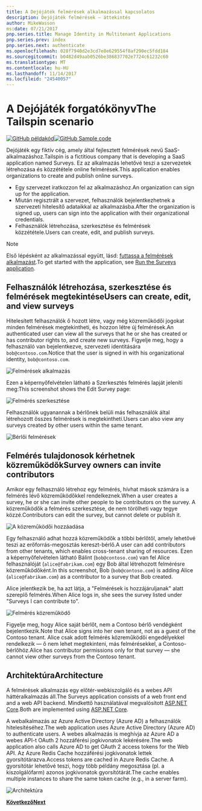 ```yaml
---
title: A Dejójáték felmérések alkalmazással kapcsolatos
description: Dejójáték felmérések – áttekintés
author: MikeWasson
ms:date: 07/21/2017
pnp.series.title: Manage Identity in Multitenant Applications
pnp.series.prev: index
pnp.series.next: authenticate
ms.openlocfilehash: 028f7940d2e3cd7e8e629554f8af290ec5fdd184
ms.sourcegitcommit: b0482d49aab0526be386837702e7724c61232c60
ms.translationtype: MT
ms.contentlocale: hu-HU
ms.lasthandoff: 11/14/2017
ms.locfileid: "24540057"
---
```

# <a name="the-tailspin-scenario"></a><span data-ttu-id="92905-103">A Dejójáték forgatókönyv</span><span class="sxs-lookup"><span data-stu-id="92905-103">The Tailspin scenario</span></span>

<span data-ttu-id="92905-104">[![GitHub](../_images/github.png) példakód][sample application]</span><span class="sxs-lookup"><span data-stu-id="92905-104">[![GitHub](../_images/github.png) Sample code][sample application]</span></span>

<span data-ttu-id="92905-105">Dejójáték egy fiktív cég, amely által fejlesztett felmérések nevű SaaS-alkalmazáshoz.</span><span class="sxs-lookup"><span data-stu-id="92905-105">Tailspin is a fictitious company that is developing a SaaS application named Surveys.</span></span> <span data-ttu-id="92905-106">Ez az alkalmazás lehetővé teszi a szervezetek létrehozása és közzététele online felmérések.</span><span class="sxs-lookup"><span data-stu-id="92905-106">This application enables organizations to create and publish online surveys.</span></span>

* <span data-ttu-id="92905-107">Egy szervezet iratkozzon fel az alkalmazáshoz.</span><span class="sxs-lookup"><span data-stu-id="92905-107">An organization can sign up for the application.</span></span>
* <span data-ttu-id="92905-108">Miután regisztrált a szervezet, felhasználók bejelentkezhetnek a szervezeti hitelesítő adataikkal az alkalmazásba.</span><span class="sxs-lookup"><span data-stu-id="92905-108">After the organization is signed up, users can sign into the application with their organizational credentials.</span></span>
* <span data-ttu-id="92905-109">Felhasználók létrehozása, szerkesztése és felmérések közzététele.</span><span class="sxs-lookup"><span data-stu-id="92905-109">Users can create, edit, and publish surveys.</span></span>

> [!NOTE]
> <span data-ttu-id="92905-110">Első lépésként az alkalmazással együtt, lásd: [futtassa a felmérések alkalmazást].</span><span class="sxs-lookup"><span data-stu-id="92905-110">To get started with the application, see [Run the Surveys application].</span></span>
> 
> 

## <a name="users-can-create-edit-and-view-surveys"></a><span data-ttu-id="92905-111">Felhasználók létrehozása, szerkesztése és felmérések megtekintése</span><span class="sxs-lookup"><span data-stu-id="92905-111">Users can create, edit, and view surveys</span></span>
<span data-ttu-id="92905-112">Hitelesített felhasználók ő hozott létre, vagy még közreműködői jogokat minden felmérések megtekintheti, és hozzon létre új felmérések.</span><span class="sxs-lookup"><span data-stu-id="92905-112">An authenticated user can view all the surveys that he or she has created or has contributor rights to, and create new surveys.</span></span> <span data-ttu-id="92905-113">Figyelje meg, hogy a felhasználó van bejelentkezve, szervezeti identitására `bob@contoso.com`.</span><span class="sxs-lookup"><span data-stu-id="92905-113">Notice that the user is signed in with his organizational identity, `bob@contoso.com`.</span></span>

![Felmérések alkalmazás](./images/surveys-screenshot.png)

<span data-ttu-id="92905-115">Ezen a képernyőfelvételen látható a Szerkesztés felmérés lapját jeleníti meg:</span><span class="sxs-lookup"><span data-stu-id="92905-115">This screenshot shows the Edit Survey page:</span></span>

![Felmérés szerkesztése](./images/edit-survey.png)

<span data-ttu-id="92905-117">Felhasználók ugyanannak a bérlőnek belüli más felhasználók által létrehozott összes felmérések is megtekintheti.</span><span class="sxs-lookup"><span data-stu-id="92905-117">Users can also view any surveys created by other users within the same tenant.</span></span>

![Bérlői felmérések](./images/tenant-surveys.png)

## <a name="survey-owners-can-invite-contributors"></a><span data-ttu-id="92905-119">Felmérés tulajdonosok kérhetnek közreműködők</span><span class="sxs-lookup"><span data-stu-id="92905-119">Survey owners can invite contributors</span></span>
<span data-ttu-id="92905-120">Amikor egy felhasználó létrehoz egy felmérés, hívhat mások számára is a felmérés lévő közreműködőkkel rendelkeznek.</span><span class="sxs-lookup"><span data-stu-id="92905-120">When a user creates a survey, he or she can invite other people to be contributors on the survey.</span></span> <span data-ttu-id="92905-121">A közreműködők a felmérés szerkesztése, de nem törölheti vagy tegye közzé.</span><span class="sxs-lookup"><span data-stu-id="92905-121">Contributors can edit the survey, but cannot delete or publish it.</span></span>  

![A közreműködői hozzáadása](./images/add-contributor.png)

<span data-ttu-id="92905-123">Egy felhasználó adhat hozzá közreműködők a többi bérlőtől, amely lehetővé teszi az erőforrás-megosztás kereszt-bérlő.</span><span class="sxs-lookup"><span data-stu-id="92905-123">A user can add contributors from other tenants, which enables cross-tenant sharing of resources.</span></span> <span data-ttu-id="92905-124">Ezen a képernyőfelvételen látható Bálint (`bob@contoso.com`) van fel Alice felhasználóját (`alice@fabrikam.com`) egy Bob által létrehozott felmérésre közreműködőként.</span><span class="sxs-lookup"><span data-stu-id="92905-124">In this screenshot, Bob (`bob@contoso.com`) is adding Alice (`alice@fabrikam.com`) as a contributor to a survey that Bob created.</span></span>

<span data-ttu-id="92905-125">Alice jelentkezik be, ha azt látja, a "Felmérések is hozzájáruljanak" alatt szereplő felmérés.</span><span class="sxs-lookup"><span data-stu-id="92905-125">When Alice logs in, she sees the survey listed under "Surveys I can contribute to".</span></span>

![Felmérés közreműködő](./images/contributor.png)

<span data-ttu-id="92905-127">Figyelje meg, hogy Alice saját bérlőt, nem a Contoso bérlő vendégként bejelentkezik.</span><span class="sxs-lookup"><span data-stu-id="92905-127">Note that Alice signs into her own tenant, not as a guest of the Contoso tenant.</span></span> <span data-ttu-id="92905-128">Alice csak adott felmérés közreműködői engedélyekkel rendelkezik &mdash; ő nem lehet megtekinteni, más felmérésekkel, a Contoso-bérlőhöz.</span><span class="sxs-lookup"><span data-stu-id="92905-128">Alice has contributor permissions only for that survey &mdash; she cannot view other surveys from the Contoso tenant.</span></span>

## <a name="architecture"></a><span data-ttu-id="92905-129">Architektúra</span><span class="sxs-lookup"><span data-stu-id="92905-129">Architecture</span></span>
<span data-ttu-id="92905-130">A felmérések alkalmazás egy előtér-webkiszolgáló és a webes API háttéralkalmazás áll.</span><span class="sxs-lookup"><span data-stu-id="92905-130">The Surveys application consists of a web front end and a web API backend.</span></span> <span data-ttu-id="92905-131">Mindkettő használatával megvalósított [ASP.NET Core].</span><span class="sxs-lookup"><span data-stu-id="92905-131">Both are implemented using [ASP.NET Core].</span></span>

<span data-ttu-id="92905-132">A webalkalmazás az Azure Active Directory (Azure AD) a felhasználók hitelesítéséhez.</span><span class="sxs-lookup"><span data-stu-id="92905-132">The web application uses Azure Active Directory (Azure AD) to authenticate users.</span></span> <span data-ttu-id="92905-133">A webes alkalmazás is meghívja az Azure AD a webes API-t OAuth 2 hozzáférési jogkivonatok lekérésére.</span><span class="sxs-lookup"><span data-stu-id="92905-133">The web application also calls Azure AD to get OAuth 2 access tokens for the Web API.</span></span> <span data-ttu-id="92905-134">Az Azure Redis Cache hozzáférési jogkivonatok lettek gyorsítótárazva.</span><span class="sxs-lookup"><span data-stu-id="92905-134">Access tokens are cached in Azure Redis Cache.</span></span> <span data-ttu-id="92905-135">A gyorsítótár lehetővé teszi, hogy több példány megosztása (pl. a kiszolgálófarm) azonos jogkivonatok gyorsítótárát.</span><span class="sxs-lookup"><span data-stu-id="92905-135">The cache enables multiple instances to share the same token cache (e.g., in a server farm).</span></span>

![Architektúra](./images/architecture.png)

<span data-ttu-id="92905-137">[**Következő**][authentication]</span><span class="sxs-lookup"><span data-stu-id="92905-137">[**Next**][authentication]</span></span>

<!-- Links -->

[authentication]: authenticate.md

[futtassa a felmérések alkalmazást]: ./run-the-app.md
[Run the Surveys application]: ./run-the-app.md
[ASP.NET Core]: /aspnet/core
[sample application]: https://github.com/mspnp/multitenant-saas-guidance
